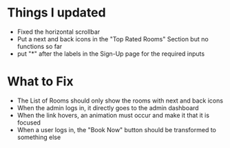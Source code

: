 # Things I updated

- Fixed the horizontal scrollbar
- Put a next and back icons in the "Top Rated Rooms" Section but no functions so far
- put "*" after the labels in the Sign-Up page for the required inputs

# What to Fix

- The List of Rooms should only show the rooms with next and back icons
- When the admin logs in, it directly goes to the admin dashboard
- When the link hovers, an animation must occur and make it that it is focused
- When a user logs in, the "Book Now" button should be transformed to something else
